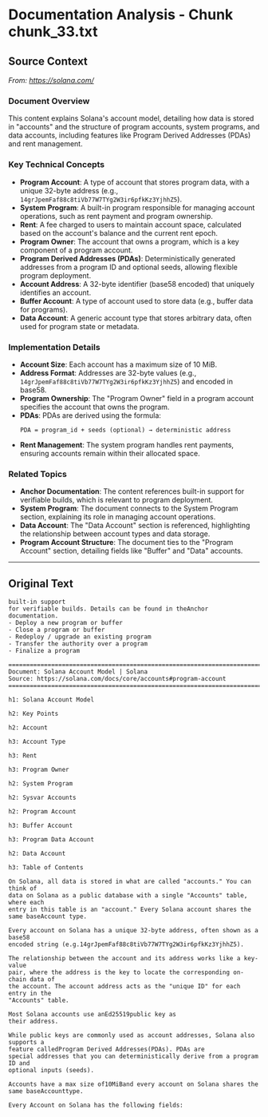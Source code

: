 # Documentation Analysis - Chunk chunk_33.txt

## Source Context
*From: https://solana.com/*

### Document Overview  
This content explains Solana's account model, detailing how data is stored in "accounts" and the structure of program accounts, system programs, and data accounts, including features like Program Derived Addresses (PDAs) and rent management.  

### Key Technical Concepts  
- **Program Account**: A type of account that stores program data, with a unique 32-byte address (e.g., `14grJpemFaf88c8tiVb77W7TYg2W3ir6pfkKz3YjhhZ5`).  
- **System Program**: A built-in program responsible for managing account operations, such as rent payment and program ownership.  
- **Rent**: A fee charged to users to maintain account space, calculated based on the account's balance and the current rent epoch.  
- **Program Owner**: The account that owns a program, which is a key component of a program account.  
- **Program Derived Addresses (PDAs)**: Deterministically generated addresses from a program ID and optional seeds, allowing flexible program deployment.  
- **Account Address**: A 32-byte identifier (base58 encoded) that uniquely identifies an account.  
- **Buffer Account**: A type of account used to store data (e.g., buffer data for programs).  
- **Data Account**: A generic account type that stores arbitrary data, often used for program state or metadata.  

### Implementation Details  
- **Account Size**: Each account has a maximum size of 10 MiB.  
- **Address Format**: Addresses are 32-byte values (e.g., `14grJpemFaf88c8tiVb77W7TYg2W3ir6pfkKz3YjhhZ5`) and encoded in base58.  
- **Program Ownership**: The "Program Owner" field in a program account specifies the account that owns the program.  
- **PDAs**: PDAs are derived using the formula:  
  ```
  PDA = program_id + seeds (optional) → deterministic address  
  ```  
- **Rent Management**: The system program handles rent payments, ensuring accounts remain within their allocated space.  

### Related Topics  
- **Anchor Documentation**: The content references built-in support for verifiable builds, which is relevant to program deployment.  
- **System Program**: The document connects to the System Program section, explaining its role in managing account operations.  
- **Data Account**: The "Data Account" section is referenced, highlighting the relationship between account types and data storage.  
- **Program Account Structure**: The document ties to the "Program Account" section, detailing fields like "Buffer" and "Data" accounts.

---

## Original Text
```
built-in support
for verifiable builds. Details can be found in theAnchor documentation.
- Deploy a new program or buffer
- Close a program or buffer
- Redeploy / upgrade an existing program
- Transfer the authority over a program
- Finalize a program

================================================================================
Document: Solana Account Model | Solana
Source: https://solana.com/docs/core/accounts#program-account
================================================================================

h1: Solana Account Model

h2: Key Points

h2: Account

h3: Account Type

h3: Rent

h3: Program Owner

h2: System Program

h2: Sysvar Accounts

h2: Program Account

h3: Buffer Account

h3: Program Data Account

h2: Data Account

h3: Table of Contents

On Solana, all data is stored in what are called "accounts." You can think of
data on Solana as a public database with a single "Accounts" table, where each
entry in this table is an "account." Every Solana account shares the same baseAccount type.

Every account on Solana has a unique 32-byte address, often shown as a base58
encoded string (e.g.14grJpemFaf88c8tiVb77W7TYg2W3ir6pfkKz3YjhhZ5).

The relationship between the account and its address works like a key-value
pair, where the address is the key to locate the corresponding on-chain data of
the account. The account address acts as the "unique ID" for each entry in the
"Accounts" table.

Most Solana accounts use anEd25519public key as
their address.

While public keys are commonly used as account addresses, Solana also supports a
feature calledProgram Derived Addresses(PDAs). PDAs are
special addresses that you can deterministically derive from a program ID and
optional inputs (seeds).

Accounts have a max size of10MiBand every account on Solana shares the same baseAccounttype.

Every Account on Solana has the following fields:

```